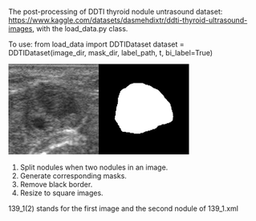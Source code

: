 The post-processing of DDTI thyroid nodule untrasound dataset: https://www.kaggle.com/datasets/dasmehdixtr/ddti-thyroid-ultrasound-images, with the load_data.py class.

To use:
from load_data import DDTIDataset
dataset = DDTIDataset(image_dir, mask_dir, label_path, t, bi_label=True)

<img src="fig/3_1.png" width="180" height="180"><img src="fig/3_1.gif" width="180" height="180">

1. Split nodules when two nodules in an image.
2. Generate corresponding masks.
3. Remove black border.
4. Resize to square images.

139_1(2) stands for the first image and the second nodule of 139_1.xml


